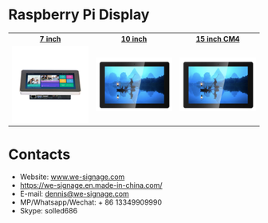 # Raspberry Pi Display

<table textalign="center">
<tr>
    <th><a href="./specification/raspberrypi-7-inch.jpg">7 inch</a></th>
    <th><a href="./specification/raspberrypi-10-inch.jpg">10 inch</a></th>
    <th><a href="./specification/15-CM4/README.md">15 inch CM4</a></th>
</tr>
<tr>
    <td width="33.33%"><a href="./specification/raspberrypi-7-inch.jpg"><img src="../../../Documents/img/main_p_2.jpg" width="100%" height="auto"/></a></td>
    <td width="33.33%"><a href="./specification/raspberrypi-10-inch.jpg"><img src="./img/10-inch.png" width="100%" height="auto"/></a></td>
     <td width="33.33%"><a href="./specification/15-CM4/README.md"><img src="./img/10-inch.png" width="100%" height="auto"/></a></td>
</tr>
</table>



# Contacts

- Website: www.we-signage.com
- https://we-signage.en.made-in-china.com/
- E-mail: dennis@we-signage.com
- MP/Whatsapp/Wechat: + 86 13349909990
- Skype: solled686
